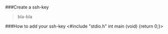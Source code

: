 ###Create a ssh-key
> bla-bla

###How to add your ssh-key
<#include "stdio.h" int main (void) {return 0;}>
